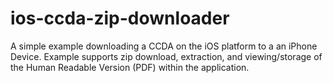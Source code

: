 ios-ccda-zip-downloader
=======================

A simple example downloading a CCDA on the iOS platform to a an iPhone Device.  Example supports zip download, extraction, and viewing/storage of the Human Readable Version (PDF) within the application.
